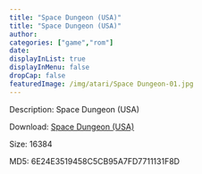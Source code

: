 ```yaml
---
title: "Space Dungeon (USA)"
title: "Space Dungeon (USA)"
author: 
categories: ["game","rom"]
date: 
displayInList: true
displayInMenu: false
dropCap: false
featuredImage: /img/atari/Space Dungeon-01.jpg
---
```


Description: Space Dungeon (USA)

Download: <a href="https://kknackGearCT.ctfile.com/fs/2629127-327667918" target = "_blank" rel = "nofollow" > Space Dungeon (USA)</a>

Size: 16384

MD5: 6E24E3519458C5CB95A7FD7711131F8D

